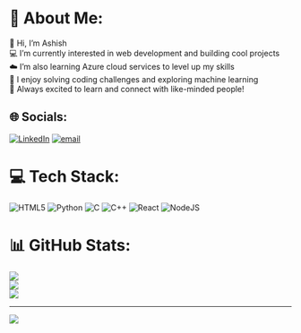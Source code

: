 # 💫 About Me:
👋 Hi, I’m Ashish<br>💻 I’m currently interested in web development and building cool projects<br>☁️ I’m also learning Azure cloud services to level up my skills<br>🧩 I enjoy solving coding challenges and exploring machine learning<br>🤝 Always excited to learn and connect with like-minded people!


## 🌐 Socials:
[![LinkedIn](https://img.shields.io/badge/LinkedIn-%230077B5.svg?logo=linkedin&logoColor=white)](https://linkedin.com/in/https://www.linkedin.com/in/ashish-singh-3b420a313/) [![email](https://img.shields.io/badge/Email-D14836?logo=gmail&logoColor=white)](mailto:ashishsinghcshp@gmail.com) 

# 💻 Tech Stack:
![HTML5](https://img.shields.io/badge/html5-%23E34F26.svg?style=for-the-badge&logo=html5&logoColor=white) ![Python](https://img.shields.io/badge/python-3670A0?style=for-the-badge&logo=python&logoColor=ffdd54) ![C](https://img.shields.io/badge/c-%2300599C.svg?style=for-the-badge&logo=c&logoColor=white) ![C++](https://img.shields.io/badge/c++-%2300599C.svg?style=for-the-badge&logo=c%2B%2B&logoColor=white) ![React](https://img.shields.io/badge/react-%2320232a.svg?style=for-the-badge&logo=react&logoColor=%2361DAFB) ![NodeJS](https://img.shields.io/badge/node.js-6DA55F?style=for-the-badge&logo=node.js&logoColor=white)
# 📊 GitHub Stats:
![](https://github-readme-stats.vercel.app/api?username=meddack&theme=codeSTACKr&hide_border=false&include_all_commits=false&count_private=false)<br/>
![](https://nirzak-streak-stats.vercel.app/?user=meddack&theme=codeSTACKr&hide_border=false)<br/>
![](https://github-readme-stats.vercel.app/api/top-langs/?username=meddack&theme=codeSTACKr&hide_border=false&include_all_commits=false&count_private=false&layout=compact)

---
[![](https://visitcount.itsvg.in/api?id=meddack&icon=0&color=0)](https://visitcount.itsvg.in)

<!-- Proudly created with GPRM ( https://gprm.itsvg.in ) -->
